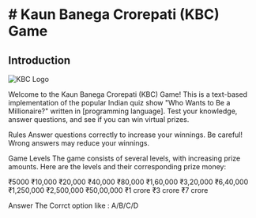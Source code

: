 # # Kaun Banega Crorepati (KBC) Game


## Introduction
![KBC Logo](https://github.com/yourusername/yourrepository/raw/main/images/kbc_logo.png)

Welcome to the Kaun Banega Crorepati (KBC) Game! This is a text-based implementation of the popular Indian quiz show "Who Wants to Be a Millionaire?" written in [programming language]. Test your knowledge, answer questions, and see if you can win virtual prizes.

Rules
Answer questions correctly to increase your winnings.
Be careful! Wrong answers may reduce your winnings.

Game Levels
The game consists of several levels, with increasing prize amounts. Here are the levels and their corresponding prize money:

₹5000
₹10,000
₹20,000
₹40,000
₹80,000
₹1,60,000
₹3,20,000
₹6,40,000
₹1,250,000
₹2,500,000
₹50,00,000
₹1 crore
₹3 crore
₹7 crore

Answer The Corrct option like : A/B/C/D
